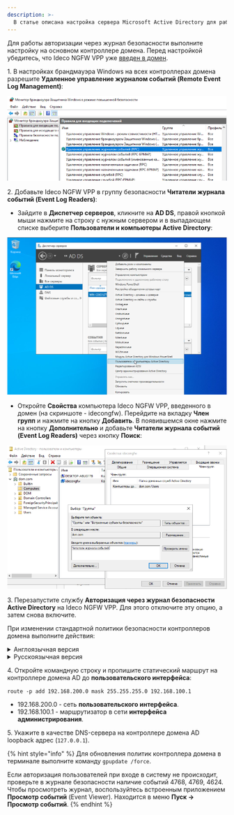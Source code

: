 ```yaml
---
description: >-
  В статье описана настройка сервера Microsoft Active Directory для работы с Ideco NGFW VPP.
---
```


Для работы авторизации через журнал безопасности выполните настройку на основном контроллере домена. Перед настройкой убедитесь, что Ideco NGFW VPP уже [введен в домен](/settings/users/active-directory/README.md).

1\. В настройках брандмауэра Windows на всех контроллерах домена разрешите **Удаленное управление журналом событий (Remote Event Log Management)**:

![](/.gitbook/assets/ad-server-setup1.png)

2\. Добавьте Ideco NGFW VPP в группу безопасности **Читатели журнала событий (Event Log Readers)**:

  * Зайдите в **Диспетчер серверов**, кликните на **AD DS**, правой кнопкой мыши нажмите на строку с нужным сервером и в выпадающем списке выберите **Пользователи и компьютеры Active Directory**:

![](/.gitbook/assets/ad-server-setup2.png)

  * Откройте **Свойства** компьютера Ideco NGFW VPP, введенного в домен (на скриншоте - idecongfw). Перейдите на вкладку **Член групп** и нажмите на кнопку **Добавить**. В появившемся окне нажмите на кнопку **Дополнительно** и добавьте **Читатели журнала событий (Event Log Readers)** через кнопку **Поиск**:

![](/.gitbook/assets/ad-server-setup3.png)

3\. Перезапустите службу **Авторизация через журнал безопасности Active Directory** на Ideco NGFW VPP. Для этого отключите эту опцию, а затем снова включите.

При изменении стандартной политики безопасности контроллеров домена выполните действия:

<details>

<summary>Англоязычная версия</summary>

![](/.gitbook/assets/ad-user-authorization-en.gif)

1\. Откройте **Group policy management**.

2\. Выберите **Forest: Доменное имя AD -> Domains -> Доменное имя AD**.

3\. Нажмите правой кнопкой мыши по **Default Domain policy** и выберите **Edit**.

4\. В открывшемся окне перейдите по пути **Computer configuration -> Policies -> Windows Settings -> Security Settings -> Advanced Audit Policy Configuration -> Audit Policies -> Logon/Logoff**.

5\. Дважды кликните по **Audit Logon**.

6\. В открывшемся окне на вкладке **Policy** включите **Configure the following audit event** и выберите **Success**.

7\. Нажмите **Apply** и **OK**.

8\. В папке **Audit Policies** перейдите в **Account Logon**.

9\. Дважды кликните по **Audit Kerberos Authentication Service** и повторите действия из пункта 6.

10\. Повторите пункты 8 и 9 для **Audit Kerberos Service Ticket Operations**.

</details>

<details>

<summary>Русскоязычная версия</summary>

![](/.gitbook/assets/ad-user-authorization-rus.gif)

1\. Откройте **Управление групповой политикой**.

2\. Выберите **Лес: Доменное имя AD -> Домены -> Доменное имя AD**.

3\. Нажмите правой кнопкой мыши по **Default Domain policy** и выберите **Изменить**.

4\. В открывшемся окне перейдите по пути **Конфигурация компьютера -> Политики -> Конфигурация Windows -> Параметры безопасности -> Конфигурация расширенной политики аудита -> Политики аудита -> Вход/Выход**.

5\. Дважды кликните по **Аудит входа в систему**.

6\. В открывшемся окне на вкладке **Политика** включите **Настроить следующие события аудита** и выберите **Успех**.

7\. Нажмите **Применить** и **OK**.

8\. В папке **Политики аудита** перейдите в **Вход учетной записи**.

9\. Дважды кликните по **Аудит службы проверки подлинности Kerberos** и повторите действия из пункта 6.

10\. Повторите пункты 8 и 9 для **Аудита операций с билетами службы Kerberos**.

</details>

4\. Откройте командную строку и пропишите статический маршрут на контроллере домена AD до **пользовательского интерфейса**:
```
route -p add 192.168.200.0 mask 255.255.255.0 192.168.100.1
```
* 192.168.200.0 - сеть **пользовательского интерфейса**.
* 192.168.100.1 - маршрутизатор в сети **интерфейса администрирования**.

5\. Укажите в качестве DNS-сервера на контроллере домена AD loopback адрес (`127.0.0.1`).

{% hint style="info" %}
Для обновления политик контроллера домена в терминале выполните команду `gpupdate /force`.

Если авторизация пользователей при входе в систему не происходит, проверьте в журнале безопасности наличие событий 4768, 4769, 4624. Чтобы просмотреть журнал, воспользуйтесь встроенным приложением **Просмотр событий** (Event Viewer). Находится в меню **Пуск -> Просмотр событий**.
{% endhint %}